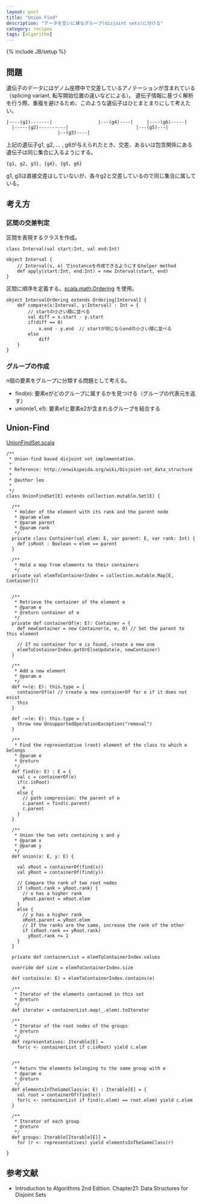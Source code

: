 ```yaml
---
layout: post
title: "Union Find"
description: "データを互いに疎なグループ(disjoint sets)に分ける"
category: recipes
tags: [algorithm]
---
```

{% include JB/setup %}

## 問題

遺伝子のデータにはゲノム座標中で交差しているアノテーションが含まれている（splicing variant, 転写開始位置の違いなどによる）。
遺伝子情報に基づく解析を行う際、重複を避けるため、このような遺伝子はひとまとまりにして考えたい。

	|----(g1)-------|                 |---(g4)----|     |----(g6)-----|
	  |-----(g2)----------|                         |---(g5)---|
	                   |--(g3)----|

上記の遺伝子g1, g2, ... , g6が与えられたとき、交差、あるいは包含関係にある遺伝子は同じ集合に入るようにする。

	{g1, g2, g3}, {g4}, {g5, g6}

g1, g3は直接交差はしていないが、各々g2と交差しているので同じ集合に属している。

## 考え方

### 区間の交差判定

区間を表現するクラスを作成。

	class Interval(val start:Int, val end:Int)

	object Interval {
		// Interval(s, e) でinstanceを作成できるようにするhelper method
		def apply(start:Int, end:Int) = new Interval(start, end)
	}

区間に順序を定義する。[scala.math.Ordering](http://www.scala-lang.org/api/current/scala/math/Ordering.html) を使用。
	
	object IntervalOrdering extends Ordering[Interval] {
		def compare(x:Interval, y:Interval) : Int = {
			// startの小さい順に並べる
			val diff = x.start - y.start
			if(diff == 0)
				x.end - y.end  // startが同じならendの小さい順に並べる
			else
				diff
		}
	}
	
	


### グループの作成

n個の要素をグループに分類する問題として考える。

* find(e): 要素eがどのグループに属するかを見つける（グループの代表元を返す）
* union(e1, e1): 要素e1と要素e2が含まれるグループを結合する

## Union-Find 



[UnionFindSet.scala](https://github.com/xerial/silk/blob/develop/src/main/scala/xerial/silk/util/UnionFindSet.scala)

    /**
     * Union-find based disjoint set implementation.
     *
     * Reference: http://enwikipeida.org/wiki/Disjoint-set_data_structure
     *
     * @author leo
     *
     */
    class UnionFindSet[E] extends collection.mutable.Set[E] {
    
      /**
       * Holder of the element with its rank and the parent node
       * @param elem
       * @param parent
       * @param rank
       */
      private class Container(val elem: E, var parent: E, var rank: Int) {
        def isRoot : Boolean = elem == parent
      }
    
      /**
       * Hold a map from elements to their containers
       */
      private val elemToContainerIndex = collection.mutable.Map[E, Container]()
    
    
      /**
       * Retrieve the container of the element e
       * @param e
       * @return container of e
       */
      private def containerOf(e: E): Container = {
        def newContainer = new Container(e, e, 0) // Set the parent to this element
    
        // If no container for e is found, create a new one
        elemToContainerIndex.getOrElseUpdate(e, newContainer)
      }
    
      /**
       * Add a new element
       * @param e
       */
      def +=(e: E): this.type = {
        containerOf(e) // create a new containerOf for e if it does not exist
        this
      }
    
      def -=(e: E): this.type = {
        throw new UnsupportedOperationException("removal")
      }
    
      /**
       * Find the representative (root) element of the class to which e belongs
       * @param e
       * @return
       */
      def find(e: E) : E = {
        val c = containerOf(e)
        if(c.isRoot)
          e
        else {
          // path compression: the parent of e
          c.parent = find(c.parent)
          c.parent
        }
      }
    
      /**
       * Union the two sets containing x and y
       * @param x
       * @param y
       */
      def union(x: E, y: E) {
    
        val xRoot = containerOf(find(x))
        val yRoot = containerOf(find(y))
    
        // Compare the rank of two root nodes
        if (xRoot.rank > yRoot.rank) {
          // x has a higher rank
          yRoot.parent = xRoot.elem
        }
        else {
          // y has a higher rank
          xRoot.parent = yRoot.elem
          // If the ranks are the same, increase the rank of the other
          if (xRoot.rank == yRoot.rank)
            yRoot.rank += 1
        }
      }
    
      private def containerList = elemToContainerIndex.values
    
      override def size = elemToContainerIndex.size
    
      def contains(e: E) = elemToContainerIndex.contains(e)
    
      /**
       * Iterator of the elements contained in this set
       * @return
       */
      def iterator = containerList.map(_.elem).toIterator
    
      /**
       * Iterator of the root nodes of the groups
       * @return
       */
      def representatives: Iterable[E] =
        for(c <- containerList if c.isRoot) yield c.elem
    
    
      /**
       * Return the elements belonging to the same group with e
       * @param e
       * @return
       */
      def elementsInTheSameClass(e: E) : Iterable[E] = {
        val root = containerOf(find(e))
        for(c <- containerList if find(c.elem) == root.elem) yield c.elem
      }
    
      /**
       * Iterator of each group
       * @return
       */
      def groups: Iterable[Iterable[E]] =
        for (r <- representatives) yield elementsInTheSameClass(r)
    
    }


## 参考文献

* Introduction to Algorithms 2nd Edition. Chapter21: Data Structures for Disjoint Sets

